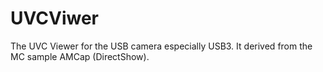 # UVCViwer
The UVC Viewer for the USB camera especially USB3. It derived from the MC sample AMCap (DirectShow).
